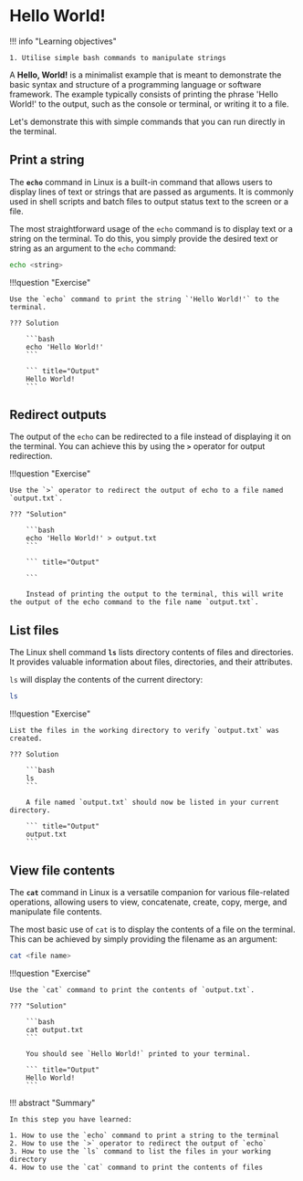 # Hello World!

!!! info "Learning objectives"

    1. Utilise simple bash commands to manipulate strings

A **Hello, World!** is a minimalist example that is meant to demonstrate the basic syntax and structure of a programming language or software framework. The example typically consists of printing the phrase 'Hello World!' to the output, such as the console or terminal, or writing it to a file.

Let's demonstrate this with simple commands that you can run directly in the terminal.

## Print a string

The **`echo`** command in Linux is a built-in command that allows users to display lines of text or strings that are passed as arguments. It is commonly used in shell scripts and batch files to output status text to the screen or a file.

The most straightforward usage of the `echo` command is to display text or a string on the terminal. To do this, you simply provide the desired text or string as an argument to the `echo` command:

```bash
echo <string>
```

!!!question "Exercise"

    Use the `echo` command to print the string `'Hello World!'` to the terminal.

    ??? Solution

        ```bash
        echo 'Hello World!'
        ```

        ``` title="Output"
        Hello World!
        ```

## Redirect outputs

The output of the `echo` can be redirected to a file instead of displaying it on the terminal. You can achieve this by using the **`>`** operator for output redirection.

!!!question "Exercise"

    Use the `>` operator to redirect the output of echo to a file named `output.txt`.

    ??? "Solution"

        ```bash
        echo 'Hello World!' > output.txt
        ```

        ``` title="Output"

        ```

        Instead of printing the output to the terminal, this will write the output of the echo command to the file name `output.txt`.

## List files

The Linux shell command **`ls`** lists directory contents of files and directories. It provides valuable information about files, directories, and their attributes.

`ls` will display the contents of the current directory:

```bash
ls
```

!!!question "Exercise"

    List the files in the working directory to verify `output.txt` was created.

    ??? Solution

        ```bash
        ls
        ```

        A file named `output.txt` should now be listed in your current directory.

        ``` title="Output"
        output.txt
        ```

## View file contents

The **`cat`** command in Linux is a versatile companion for various file-related operations, allowing users to view, concatenate, create, copy, merge, and manipulate file contents.

The most basic use of `cat` is to display the contents of a file on the terminal. This can be achieved by simply providing the filename as an argument:

```bash
cat <file name>
```

!!!question "Exercise"

    Use the `cat` command to print the contents of `output.txt`.

    ??? "Solution"

        ```bash
        cat output.txt
        ```

        You should see `Hello World!` printed to your terminal.

        ``` title="Output"
        Hello World!
        ```

!!! abstract "Summary"

    In this step you have learned:

    1. How to use the `echo` command to print a string to the terminal
    2. How to use the `>` operator to redirect the output of `echo`
    3. How to use the `ls` command to list the files in your working directory
    4. How to use the `cat` command to print the contents of files
